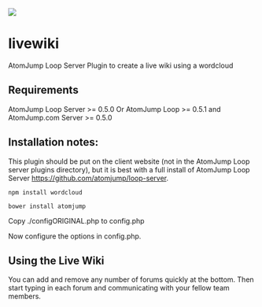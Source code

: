 <img src="https://atomjump.com/images/logo80.png">

# livewiki
AtomJump Loop Server Plugin to create a live wiki using a wordcloud


## Requirements

AtomJump Loop Server >= 0.5.0
Or
AtomJump Loop >= 0.5.1 and AtomJump.com Server >= 0.5.0


## Installation notes:

This plugin should be put on the client website (not in the AtomJump Loop server plugins directory), but it is best
with a full install of AtomJump Loop Server https://github.com/atomjump/loop-server.
        
`npm install wordcloud`

`bower install atomjump`

Copy ./configORIGINAL.php to config.php

Now configure the options in config.php.


## Using the Live Wiki

You can add and remove any number of forums quickly at the bottom. Then start typing in each forum and communicating with your fellow
team members.
